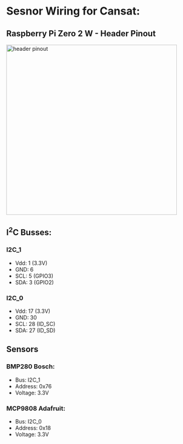 # Sesnor Wiring for Cansat:

## Raspberry Pi Zero 2 W - Header Pinout

<img src="https://i.stack.imgur.com/yHddo.png" height="450px" alt="header pinout" />

## I<sup>2</sup>C Busses:

### I2C_1

- Vdd: 1 (3.3V)
- GND: 6
- SCL: 5 (GPIO3)
- SDA: 3 (GPIO2)

### I2C_0

- Vdd: 17 (3.3V)
- GND: 30
- SCL: 28 (ID_SC)
- SDA: 27 (ID_SD)

## Sensors

### BMP280 Bosch:

- Bus: I2C_1
- Address: 0x76
- Voltage: 3.3V

### MCP9808 Adafruit:

- Bus: I2C_0
- Address: 0x18
- Voltage: 3.3V
